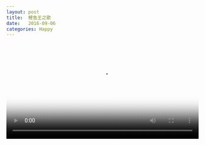 ```yaml
---
layout: post
title:  鲤鱼王之歌
date:   2016-09-06
categories: Happy
---
```


<link href="http://vjs.zencdn.net/5.11.6/video-js.css" rel="stylesheet">

<video id="my-video" class="video-js" controls preload="auto" poster="/wiki/wiki/liyuwang_poster.png" width="100%">
    <source src="/wiki/wiki/鲤鱼王之歌.mp4" type='video/mp4'/>
</video>

<script src="http://vjs.zencdn.net/5.11.6/video.js"></script>